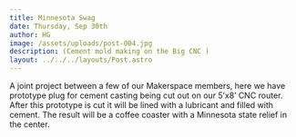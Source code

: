 ```yaml
---
title: Minnesota Swag
date: Thursday, Sep 30th
author: HG
image: /assets/uploads/post-004.jpg
description: (Cement mold making on the Big CNC )
layout: ../../../layouts/Post.astro
---
```


A joint project between a few of our Makerspace members, here we have prototype plug for cement casting being cut out on our 5’x8’ CNC router. After this prototype is cut it will be lined with a lubricant and filled with cement. The result will be a coffee coaster with a Minnesota state relief in the center.
